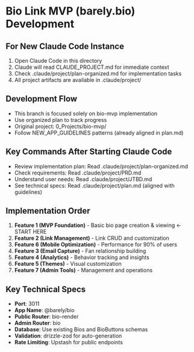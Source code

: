 # Bio Link MVP (barely.bio) Development

## For New Claude Code Instance
1. Open Claude Code in this directory
2. Claude will read CLAUDE_PROJECT.md for immediate context
3. Check .claude/project/plan-organized.md for implementation tasks
4. All project artifacts are available in .claude/project/

## Development Flow
- This branch is focused solely on bio-mvp implementation
- Use organized plan to track progress
- Original project: 0_Projects/bio-mvp/
- Follow NEW_APP_GUIDELINES patterns (already aligned in plan.md)

## Key Commands After Starting Claude Code
- Review implementation plan: Read .claude/project/plan-organized.md
- Check requirements: Read .claude/project/PRD.md
- Understand user needs: Read .claude/project/JTBD.md
- See technical specs: Read .claude/project/plan.md (aligned with guidelines)

## Implementation Order
1. **Feature 1 (MVP Foundation)** - Basic bio page creation & viewing ← START HERE
2. **Feature 2 (Link Management)** - Link CRUD and customization
3. **Feature 6 (Mobile Optimization)** - Performance for 90% of users
4. **Feature 3 (Email Capture)** - Fan relationship building
5. **Feature 4 (Analytics)** - Behavior tracking and insights
6. **Feature 5 (Themes)** - Visual customization
7. **Feature 7 (Admin Tools)** - Management and operations

## Key Technical Specs
- **Port**: 3011
- **App Name**: @barely/bio
- **Public Router**: bio-render
- **Admin Router**: bio
- **Database**: Use existing Bios and BioButtons schemas
- **Validation**: drizzle-zod for auto-generation
- **Rate Limiting**: Upstash for public endpoints